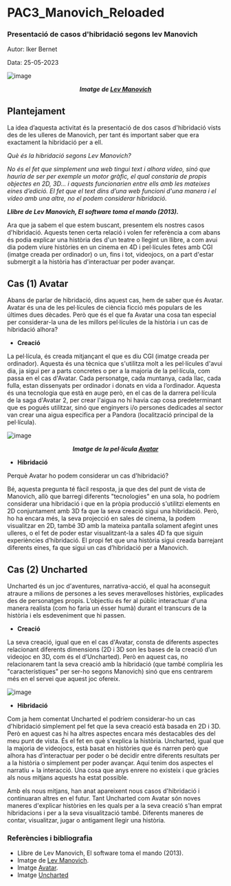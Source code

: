 # PAC3_Manovich_Reloaded
### Presentació de casos d'hibridació segons lev Manovich
Autor: Iker Bernet

Data: 25-05-2023

![image](https://github.com/IkerBernet/PAC3_Manovich_Reloaded/assets/132346580/df1b0377-4d6c-492b-ac6a-e5b19d6385f0)
***<center>Imatge de [Lev Manovich](https://es.wikipedia.org/wiki/Lev_Manovich#/media/Archivo:Lev_Manovich_%E2%80%94_How_to_analyze_culture_using_social_networks.jpg)</center>***

## Plantejament

La idea d’aquesta activitat és la presentació de dos casos d'hibridació vists des de les ulleres de Manovich, per tant és important saber que era exactament la hibridació per a ell.

*Què és la hibridació segons Lev Manovich?*

*No és el fet que simplement una web tingui text i alhora vídeo, sinó que hauria de ser per exemple un motor gràfic, el qual constaria de propis objectes en 2D, 3D... i aquests funcionarien entre ells amb les mateixes eines d’edició. El fet que el text dins d’una web funcioni d'una manera i el vídeo amb una altre, no el podem considerar hibridació.*

***Llibre de Lev Manovich, El software toma el mando (2013).***

Ara que ja sabem el que estem buscant, presentem els nostres casos d'hibridació. Aquests tenen certa relació i volen fer referència a com abans és podia explicar una història des d'un teatre o llegint un llibre, a com avui dia podem viure històries en un cinema en  4D i pel·lícules fetes amb CGI (imatge creada per ordinador) o un, fins i tot, videojocs, on a part d'estar submergit a la història has d'interactuar per poder avançar.
## Cas (1) Avatar
Abans de parlar de hibridació, dins aquest cas, hem de saber que és Avatar. Avatar és una de les pel·lícules de ciència ficció més populars de les últimes dues dècades. Però que és el que fa Avatar una cosa tan especial per considerar-la una de les millors pel·lícules de la història i un cas de hibridació alhora?
- **Creació**

La pel·lícula, és creada mitjançant el que es diu CGI (imatge creada per ordinador). Aquesta és una tècnica que s'utilitza molt a les pel·lícules d'avui dia, ja sigui per a parts concretes o per a la majoria de la pel·lícula, com passa en el cas d'Avatar. Cada personatge, cada muntanya, cada llac, cada fulla, estan dissenyats per ordinador i donats en vida a l’ordinador. Aquesta és una tecnologia que està en auge però, en el cas de la darrera pel·lícula de la saga d'Avatar 2, per crear l'aigua no hi havia cap cosa predeterminant que es pogués utilitzar, sinó que enginyers i/o persones dedicades al sector van crear una aigua especifica per a Pandora (localització principal de la pel·lícula).

![image](https://i.blogs.es/884d13/avatar-2/1366_2000.jpeg)
***<center>Imatge de la pel·lícula [Avatar](https://i.blogs.es/884d13/avatar-2/1366_2000.jpeg)</center>***

- **Hibridació**

Perquè Avatar ho podem considerar un cas d'hibridació?

Bé, aquesta pregunta té fàcil resposta, ja que des del punt de vista de Manovich, allò que barregi diferents "tecnologies" en una sola, ho podríem considerar una hibridació i que en la pròpia producció s'utilitzi elements en 2D conjuntament amb 3D fa que la seva creació sigui una hibridació. Però, ho ha encara més, la seva projecció en sales de cinema, la podem visualitzar en 2D, també 3D amb la mateixa pantalla solament afegint unes ulleres, o el fet de poder estar visualitzant-la a sales 4D fa que siguin experiències d’hibridació. El propi fet que una història sigui creada barrejant diferents eines, fa que sigui un cas d’hibridació per a Manovich.
## Cas (2) Uncharted
Uncharted és un joc d'aventures, narrativa-acció, el qual ha aconseguit atraure a milions de persones a les seves meravelloses històries, explicades des de personatges propis. L’objectiu és fer al públic interactuar d'una manera realista (com ho faria un ésser humà) durant el transcurs de la història i els esdeveniment que hi passen.
- **Creació**

La seva creació, igual que en el cas d'Avatar, consta de diferents aspectes relacionant diferents dimensions (2D i 3D son les bases de la creació d’un videojoc en 3D, com és el d’Uncharted). Però en aquest cas, no relacionarem tant la seva creació amb la hibridació (que també compliria les "característiques" per ser-ho segons Manovich) sinó que ens centrarem més en el servei que aquest joc ofereix.

![image](https://blog.es.playstation.com/tachyon/sites/14/2021/12/92ec4208ce7b643bbca8081e7805502a9fe7b268-scaled.jpg?resize=1088%2C612&crop_strategy=smart)

- **Hibridació**

Com ja hem comentat Uncharted el podríem considerar-ho un cas d'hibridació simplement pel fet que la seva creació està basada en 2D i 3D. Però en aquest cas hi ha altres aspectes encara més destacables des del meu punt de vista. És el fet en què s'explica la història. Uncharted, igual que la majoria de videojocs, està basat en històries que és narren però que alhora has d’interactuar per poder o bé decidir entre diferents resultats per a la història o simplement per poder avançar. Aquí tenim dos aspectes el narratiu + la interacció. Una cosa que anys enrere no existeix i que gràcies als nous mitjans aquests ha estat possible.

Amb els nous mitjans, han anat apareixent nous casos d'hibridació i continuaran altres en el futur. Tant Uncharted com Avatar són noves maneres d'explicar històries en les quals per a la seva creació s'han emprat hibridacions i per a la seva visualització també. Diferents maneres de contar, visualitzar, jugar o antigament llegir una història.

### Referències i bibliografia
- Llibre de Lev Manovich, El software toma el mando (2013).
- Imatge de [Lev Manovich](https://es.wikipedia.org/wiki/Lev_Manovich#/media/Archivo:Lev_Manovich_%E2%80%94_How_to_analyze_culture_using_social_networks.jpg).
- Imatge [Avatar](https://i.blogs.es/884d13/avatar-2/1366_2000.jpeg).
- Imatge [Uncharted](https://blog.es.playstation.com/tachyon/sites/14/2021/12/92ec4208ce7b643bbca8081e7805502a9fe7b268-scaled.jpg?resize=1088%2C612&crop_strategy=smart)
